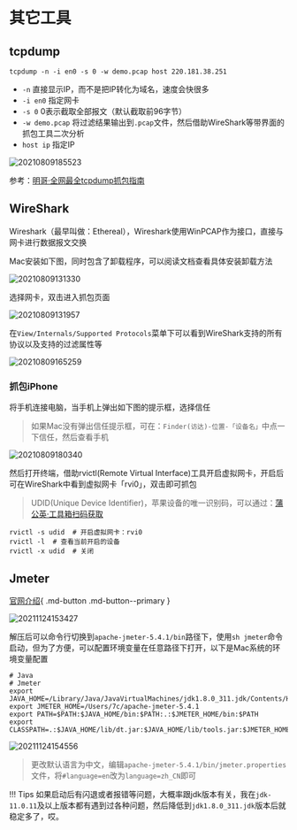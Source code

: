 # 其它工具

## tcpdump

`tcpdump -n -i en0 -s 0 -w demo.pcap host 220.181.38.251`

- `-n`  直接显示IP，而不是把IP转化为域名，速度会快很多
- `-i en0`  指定网卡
- `-s 0`  0表示截取全部报文（默认截取前96字节）
- `-w demo.pcap`  将过滤结果输出到`.pcap`文件，然后借助WireShark等带界面的抓包工具二次分析
- `host ip`  指定IP

![20210809185523](http://image.zuoright.com/20210809185523.png)

参考：[明哥·全网最全tcpdump抓包指南](https://iswbm.com/70.html#9)

## WireShark

Wireshark（最早叫做：Ethereal），Wireshark使用WinPCAP作为接口，直接与网卡进行数据报文交换

Mac安装如下图，同时包含了卸载程序，可以阅读文档查看具体安装卸载方法

![20210809131330](http://image.zuoright.com/20210809131330.png)

选择网卡，双击进入抓包页面

![20210809131957](http://image.zuoright.com/20210809131957.png)

在`View/Internals/Supported Protocols`菜单下可以看到WireShark支持的所有协议以及支持的过滤属性等

![20210809165259](http://image.zuoright.com/20210809165259.png)

### 抓包iPhone

将手机连接电脑，当手机上弹出如下图的提示框，选择信任

> 如果Mac没有弹出信任提示框，可在：`Finder(访达)-位置-「设备名」`中点一下信任，然后查看手机

![20210809180340](http://image.zuoright.com/20210809180340.png)

然后打开终端，借助rvictl(Remote Virtual Interface)工具开启虚拟网卡，开启后可在WireShark中看到虚拟网卡「rvi0」，双击即可抓包

> UDID(Unique Device Identifier)，苹果设备的唯一识别码，可以通过：[蒲公英·工具箱扫码获取](https://www.pgyer.com/tools/udid)

```shell
rvictl -s udid  # 开启虚拟网卡：rvi0
rvictl -l  # 查看当前开启的设备
rvictl -x udid  # 关闭
```

## Jmeter

[官网介绍](https://jmeter.apache.org){ .md-button .md-button--primary }

![20211124153427](http://image.zuoright.com/20211124153427.png)

解压后可以命令行切换到`apache-jmeter-5.4.1/bin`路径下，使用`sh jmeter`命令启动，但为了方便，可以配置环境变量在任意路径下打开，以下是Mac系统的环境变量配置

```shell
# Java
# Jmeter
export JAVA_HOME=/Library/Java/JavaVirtualMachines/jdk1.8.0_311.jdk/Contents/Home
export JMETER_HOME=/Users/7c/apache-jmeter-5.4.1
export PATH=$PATH:$JAVA_HOME/bin:$PATH:.:$JMETER_HOME/bin:$PATH
export CLASSPATH=.:$JAVA_HOME/lib/dt.jar:$JAVA_HOME/lib/tools.jar:$JMETER_HOME/lib/ext/ApacheJMeter_core.jar:$JMETER_HOME/lib/jorphan.jar
```

![20211124154556](http://image.zuoright.com/20211124154556.png)

> 更改默认语言为中文，编辑`apache-jmeter-5.4.1/bin/jmeter.properties`文件，将`#language=en`改为`language=zh_CN`即可

!!! Tips
    如果启动后有闪退或者报错等问题，大概率跟jdk版本有关，我在`jdk-11.0.11`及以上版本都有遇到过各种问题，然后降低到`jdk1.8.0_311.jdk`版本后就稳定多了，哎。
